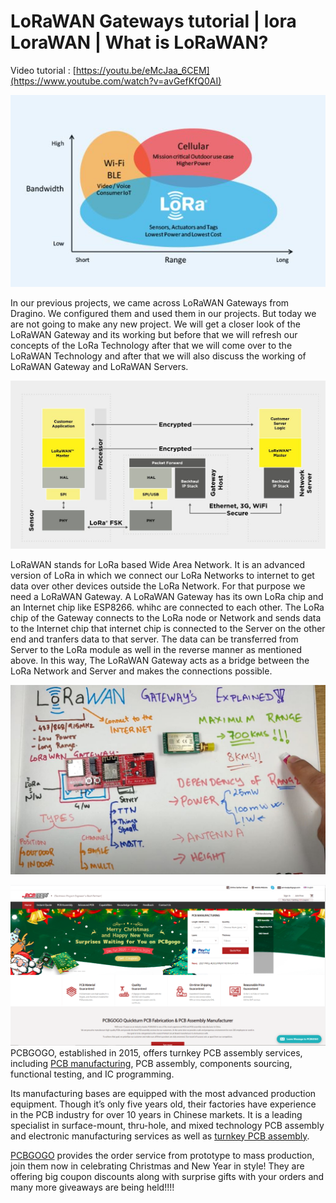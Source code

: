 # LoRaWAN Gateways tutorial | lora LoraWAN | What is LoRaWAN?

Video tutorial : [https://youtu.be/eMcJaa_6CEM](https://www.youtube.com/watch?v=avGefKfQ0AI)

![alt text](https://github.com/akarsh98/LoRaWAN-Gateway/blob/main/LoRaWAN%20Gateway%20Images/1.JPG)

In our previous projects, we came across LoRaWAN Gateways from Dragino. We configured them and used them in our projects. But today we are not going to make any new project. We will get a closer look of the LoRaWAN Gateway and its working but before that we will refresh our concepts of the LoRa Technology after that we will come over to the LoRaWAN Technology and after that we will also discuss the working of LoRaWAN Gateway and LoRaWAN Servers.
 

![alt text](https://github.com/akarsh98/LoRaWAN-Gateway/blob/main/LoRaWAN%20Gateway%20Images/a.JPG)

LoRaWAN stands for LoRa based Wide Area Network. It is an advanced version of LoRa in which we connect our LoRa Networks to internet to get data over other devices outside the LoRa Network. For that purpose we need a LoRaWAN Gateway. A LoRaWAN Gateway has its own LoRa chip and an Internet chip like ESP8266. whihc are connected to each other. The LoRa chip of the Gateway connects to the LoRa node or Network and sends data to the Internet chip that internet chip is connected to the Server on the other end and tranfers data to that server. The data can be transferred from Server to the LoRa module as well in the reverse manner as mentioned above. In this way, The LoRaWAN Gateway acts as a bridge between the LoRa Network and Server and makes the connections possible.


![alt text](https://github.com/akarsh98/LoRaWAN-Gateway/blob/main/LoRaWAN%20Gateway%20Images/7.JPG)

![alt text](https://github.com/akarsh98/Dragino-GPS-Tracker/blob/main/LPS8%20gateway/pcbgogo.PNG)
PCBGOGO, established in 2015, offers turnkey PCB assembly services, including [PCB manufacturing](https://www.pcbgogo.com/), PCB assembly, components sourcing, functional testing, and IC programming.

Its manufacturing bases are equipped with the most advanced production equipment. Though it’s only five years old, their factories have experience in the PCB industry for over 10 years in Chinese markets. It is a leading specialist in surface-mount, thru-hole, and mixed technology PCB assembly and electronic manufacturing services as well as [turnkey PCB assembly](https://www.pcbgogo.com/pcb-assembly.html).

[PCBGOGO](http://www.pcbgogo.com/w) provides the order service from prototype to mass production, join them now in celebrating Christmas and New Year in style! They are offering big coupon discounts along with surprise gifts with your orders and many more giveaways are being held!!!!
